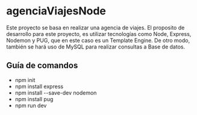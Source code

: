 # agenciaViajesNode

Este proyecto se basa en realizar una agencia de viajes. El proposito de desarrollo para este proyecto, es utilizar tecnologías como Node, Express, Nodemon y PUG, que en este caso es un Template Engine. De otro modo, también se hará uso de MySQL para realizar consultas a Base de datos.

## Guía de comandos

- npm init
- npm install express
- npm install --save-dev nodemon
- npm install pug
- npm run dev